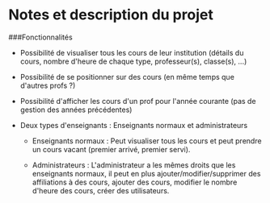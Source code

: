 # Notes et description du projet


###Fonctionnalités 

* Possibilité de visualiser tous les cours de leur institution (détails du cours, nombre d'heure de chaque type, professeur(s), classe(s), ...)

* Possibilité de se positionner sur des cours (en même temps que d'autres profs ?)

* Possibilité d'afficher les cours d'un prof pour l'année courante (pas de gestion des années précédentes)

* Deux types d'enseignants : Enseignants normaux et administrateurs

	* Enseignants normaux : Peut visualiser tous les cours et peut prendre un cours vacant (premier arrivé, premier servi).
	
	* Administrateurs : L'administrateur a les mêmes droits que les enseignants normaux, il peut en plus ajouter/modifier/supprimer des affiliations à des cours, ajouter des cours, modifier le nombre d'heure des cours, créer des utilisateurs. 

